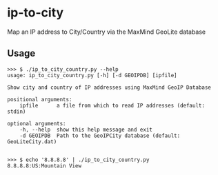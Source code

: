 ip-to-city
==========

Map an IP address to City/Country via the MaxMind GeoLite database


## Usage ##

    >>> $ ./ip_to_city_country.py --help
    usage: ip_to_city_country.py [-h] [-d GEOIPDB] [ipfile]

    Show city and country of IP addresses using MaxMind GeoIP Database

    positional arguments:
        ipfile      a file from which to read IP addresses (default: stdin)

    optional arguments:
        -h, --help  show this help message and exit
        -d GEOIPDB  Path to the GeoIPCity database (default: GeoLiteCity.dat)


    >>> $ echo '8.8.8.8' | ./ip_to_city_country.py
    8.8.8.8:US:Mountain View

